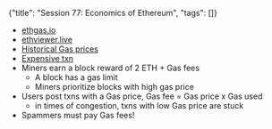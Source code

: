 {"title": "Session 77: Economics of Ethereum", "tags": []}

* [ethgas.io](https://ethgas.io/)
* [ethviewer.live](http://ethviewer.live/)
* [Historical Gas prices](https://explore.duneanalytics.com/public/dashboards/ZN89dYu9g2ErUDWhEJJbLlsXxZRAiOprTL0eGdU6)
* [Expensive txn](https://etherscan.io/tx/0xca8f8c315c8b6c48cee0675677b786d1babe726773829a588efa500b71cbdb65)
* Miners earn a block reward of 2 ETH + Gas fees
  * A block has a gas limit
  * Miners prioritize blocks with high gas price
* Users post txns with a Gas price, Gas fee = Gas price x Gas used
  * in times of congestion, txns with low Gas price are stuck
* Spammers must pay Gas fees!


